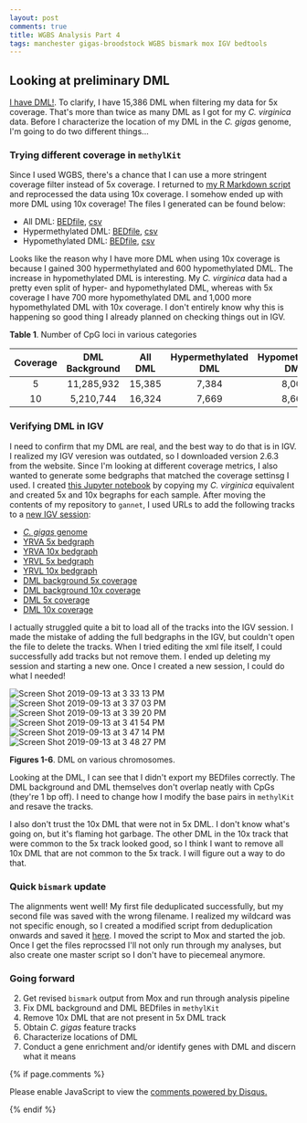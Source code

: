 ```yaml
---
layout: post
comments: true
title: WGBS Analysis Part 4
tags: manchester gigas-broodstock WGBS bismark mox IGV bedtools
---
```


## Looking at preliminary DML

[I have DML!](https://yaaminiv.github.io/WGBS-Analysis-Part3/). To clarify, I have 15,386 DML when filtering my data for 5x coverage. That's more than twice as many DML as I got for my *C. virginica* data. Before I characterize the location of my DML in the *C. gigas* genome, I'm going to do two different things...

### Trying different coverage in `methylKit`

Since I used WGBS, there's a chance that I can use a more stringent coverage filter instead of 5x coverage. I returned to [my R Markdown script](https://github.com/RobertsLab/project-gigas-oa-meth/blob/master/analyses/2019-09-12-MethylKit/2019-09-12-MethylKit.Rmd) and reprocessed the data using 10x coverage. I somehow ended up with more DML using 10x coverage! The files I generated can be found below:

- All DML: [BEDfile](https://github.com/RobertsLab/project-gigas-oa-meth/blob/master/analyses/2019-09-12-MethylKit/2019-09-12-DML-Destrand-10x-Locations.bed), [csv](https://github.com/RobertsLab/project-gigas-oa-meth/blob/master/analyses/2019-09-12-MethylKit/2019-09-12-Loci-Analysis/2019-09-12-Differentially-Methylated-Loci-Filtered-Destrand-50-Cov10.csv)
- Hypermethylated DML: [BEDfile](https://github.com/RobertsLab/project-gigas-oa-meth/blob/master/analyses/2019-09-12-MethylKit/2019-09-12-DML-Destrand-10x-Locations-Hypermethylated.bed), [csv](https://github.com/RobertsLab/project-gigas-oa-meth/blob/master/analyses/2019-09-12-MethylKit/2019-09-12-Loci-Analysis/2019-09-12-Differentially-Methylated-Loci-Filtered-Destrand-50-Cov10-Hypermethylated.csv)
- Hypomethylated DML: [BEDfile](https://github.com/RobertsLab/project-gigas-oa-meth/blob/master/analyses/2019-09-12-MethylKit/2019-09-12-DML-Destrand-10x-Locations-Hypomethylated.bed), [csv](https://github.com/RobertsLab/project-gigas-oa-meth/blob/master/analyses/2019-09-12-MethylKit/2019-09-12-Loci-Analysis/2019-09-12-Differentially-Methylated-Loci-Filtered-Destrand-50-Cov10-Hypomethylated.csv)

Looks like the reason why I have more DML when using 10x coverage is because I gained 300 hypermethylated and 600 hypomethylated DML. The increase in hypomethylated DML is interesting. My *C. virginica* data had a pretty even split of hyper- and hypomethylated DML, whereas with 5x coverage I have 700 more hypomethylated DML and 1,000 more hypomethylated DML with 10x coverage. I don't entirely know why this is happening so good thing I already planned on checking things out in IGV.

**Table 1**. Number of CpG loci in various categories

| **Coverage** | **DML Background** | **All DML** | **Hypermethylated DML** | **Hypomethylated DML** |
|:------------:|:------------------:|:-----------:|:-----------------------:|:----------------------:|
|       5      |     11,285,932     |    15,385   |          7,384          |          8,001         |
|      10      |      5,210,744     |    16,324   |          7,669          |          8,665         |

### Verifying DML in IGV

I need to confirm that my DML are real, and the best way to do that is in IGV. I realized my IGV veresion was outdated, so I downloaded version 2.6.3 from the website. Since I'm looking at different coverage metrics, I also wanted to generate some bedgraphs that matched the coverage settinsg I used. I created [this Jupyter notebook](https://github.com/RobertsLab/project-gigas-oa-meth/blob/master/notebooks/2019-09-13-Generating-Coverage-Tracks.ipynb) by copying my *C. virginica* equivalent and created 5x and 10x begraphs for each sample. After moving the contents of my repository to `gannet`, I used URLs to add the following tracks to a [new IGV session](https://github.com/RobertsLab/project-gigas-oa-meth/blob/master/analyses/2019-09-13-IGV-Verification/2019-09-13-DML-Verification.xml):

- [*C. gigas* genome](https://gannet.fish.washington.edu/spartina/2019-09-03-project-gigas-oa-meth/analyses/2019-09-13-IGV-Verification/Crassostrea_gigas.oyster_v9.dna_sm.toplevel.fa)
- [YRVA 5x bedgraph](https://gannet.fish.washington.edu/spartina/2019-09-03-project-gigas-oa-meth/analyses/2019-09-13-IGV-Verification/YRVA_R1_001_bismark_bt2_pe.deduplicated.bismark.cov_5x.bedgraph)
- [YRVA 10x bedgraph](https://gannet.fish.washington.edu/spartina/2019-09-03-project-gigas-oa-meth/analyses/2019-09-13-IGV-Verification/YRVA_R1_001_bismark_bt2_pe.deduplicated.bismark.cov_10x.bedgraph)
- [YRVL 5x bedgraph](https://gannet.fish.washington.edu/spartina/2019-09-03-project-gigas-oa-meth/analyses/2019-09-13-IGV-Verification/YRVL_R1_001_bismark_bt2_pe.deduplicated.bismark.cov_5x.bedgraph)
- [YRVL 10x bedgraph](https://gannet.fish.washington.edu/spartina/2019-09-03-project-gigas-oa-meth/analyses/2019-09-13-IGV-Verification/YRVL_R1_001_bismark_bt2_pe.deduplicated.bismark.cov_5x.bedgraph)
- [DML background 5x coverage](https://gannet.fish.washington.edu/spartina/2019-09-03-project-gigas-oa-meth/analyses/2019-09-12-MethylKit/2019-09-12-Methylation-Information-Filtered-Destrand-Cov5.bed)
- [DML background 10x coverage](https://gannet.fish.washington.edu/spartina/2019-09-03-project-gigas-oa-meth/analyses/2019-09-12-MethylKit/2019-09-12-Methylation-Information-Filtered-Destrand-Cov10.bed)
- [DML 5x coverage](https://gannet.fish.washington.edu/spartina/2019-09-03-project-gigas-oa-meth/analyses/2019-09-12-MethylKit/2019-09-12-DML-Destrand-5x-Locations.bed)
- [DML 10x coverage](https://gannet.fish.washington.edu/spartina/2019-09-03-project-gigas-oa-meth/analyses/2019-09-12-MethylKit/2019-09-12-DML-Destrand-10x-Locations.bed)

I actually struggled quite a bit to load all of the tracks into the IGV session. I made the mistake of adding the full bedgraphs in the IGV, but couldn't open the file to delete the tracks. When I tried editing the xml file itself, I could successfully add tracks but not remove them. I ended up deleting my session and starting a new one. Once I created a new session, I could do what I needed!

![Screen Shot 2019-09-13 at 3 33 13 PM](https://user-images.githubusercontent.com/22335838/64899197-23000b80-d63f-11e9-9380-9bd8844cea00.png)
![Screen Shot 2019-09-13 at 3 37 03 PM](https://user-images.githubusercontent.com/22335838/64899204-2e533700-d63f-11e9-8758-51c1c610ad2f.png)
![Screen Shot 2019-09-13 at 3 39 20 PM](https://user-images.githubusercontent.com/22335838/64899205-2eebcd80-d63f-11e9-8664-d2aec98ad606.png)
![Screen Shot 2019-09-13 at 3 41 54 PM](https://user-images.githubusercontent.com/22335838/64899206-2eebcd80-d63f-11e9-95a4-601228517a64.png)
![Screen Shot 2019-09-13 at 3 47 14 PM](https://user-images.githubusercontent.com/22335838/64899207-2eebcd80-d63f-11e9-8f2c-fbdc59901f4f.png)
![Screen Shot 2019-09-13 at 3 48 27 PM](https://user-images.githubusercontent.com/22335838/64899208-2eebcd80-d63f-11e9-99d1-46b47b850365.png)

**Figures 1-6**. DML on various chromosomes.

Looking at the DML, I can see that I didn't export my BEDfiles correctly. The DML background and DML themselves don't overlap neatly with CpGs (they're 1 bp off). I need to change how I modify the base pairs in `methylKit` and resave the tracks.

I also don't trust the 10x DML that were not in 5x DML. I don't know what's going on, but it's flaming hot garbage. The other DML in the 10x track that were common to the 5x track looked good, so I think I want to remove all 10x DML that are not common to the 5x track. I will figure out a way to do that.

### Quick `bismark` update

The alignments went well! My first file deduplicated successfully, but my second file was saved with the wrong filename. I realized my wildcard was not specific enough, so I created a modified script from deduplication onwards and saved it [here](https://github.com/RobertsLab/project-gigas-oa-meth/blob/master/scripts/2019-09-12-Bismark-Deduplication.sh). I moved the script to Mox and started the job. Once I get the files reprocssed I'll not only run through my analyses, but also create one master script so I don't have to piecemeal anymore.

### Going forward

2. Get revised `bismark` output from Mox and run through analysis pipeline
3. Fix DML background and DML BEDfiles in `methylKit`
4. Remove 10x DML that are not present in 5x DML track
3. Obtain *C. gigas* feature tracks
4. Characterize locations of DML
5. Conduct a gene enrichment and/or identify genes with DML and discern what it means

{% if page.comments %}

<div id="disqus_thread"></div>
<script>

/**
*  RECOMMENDED CONFIGURATION VARIABLES: EDIT AND UNCOMMENT THE SECTION BELOW TO INSERT DYNAMIC VALUES FROM YOUR PLATFORM OR CMS.
*  LEARN WHY DEFINING THESE VARIABLES IS IMPORTANT: https://disqus.com/admin/universalcode/#configuration-variables*/
/*
var disqus_config = function () {
this.page.url = PAGE_URL;  // Replace PAGE_URL with your page's canonical URL variable
this.page.identifier = PAGE_IDENTIFIER; // Replace PAGE_IDENTIFIER with your page's unique identifier variable
};
*/
(function() { // DON'T EDIT BELOW THIS LINE
var d = document, s = d.createElement('script');
s.src = 'https://the-responsible-grad-student.disqus.com/embed.js';
s.setAttribute('data-timestamp', +new Date());
(d.head || d.body).appendChild(s);
})();
</script>
<noscript>Please enable JavaScript to view the <a href="https://disqus.com/?ref_noscript">comments powered by Disqus.</a></noscript>

{% endif %}

<script id="dsq-count-scr" src="//the-responsible-grad-student.disqus.com/count.js" async></script>
